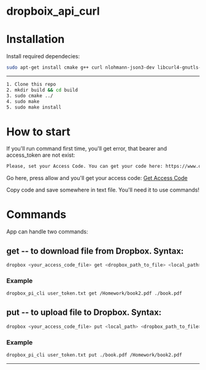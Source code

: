 # dropboix_api_curl

# Installation

Install required dependecies:
```sh
sudo apt-get install cmake g++ curl nlohmann-json3-dev libcurl4-gnutls-dev libgtest-dev
```
----
```sh
1. Clone this repo
2. mkdir build && cd build
3. sudo cmake ../
4. sudo make
5. sudo make install
```
# How to start

If you'll run command first time, you'll get error, that bearer and access_token are not exist:

```sh
Please, set your Access Code. You can get your code here: https://www.dropbox.com/oauth2/authorize?client_id=sv55ql8k090jinc&response_type=code
```

Go here, press allow and you'll get your access code: [Get Access Code](https://www.dropbox.com/oauth2/authorize?client_id=sv55ql8k090jinc&response_type=code)

Copy code and save somewhere in text file. You'll need it to use commands!

# Commands

App can handle two commands:
## get -- to download file from Dropbox. Syntax:
```sh
dropbox <your_access_code_file> get <dropbox_path_to_file> <local_path>
```
### Example
```sh
dropbox_pi_cli user_token.txt get /Homework/book2.pdf ./book.pdf 
```

## put -- to upload file to Dropbox. Syntax:
```sh
dropbox <your_access_code_file> put <local_path> <dropbox_path_to_file>
```
### Example

```sh
dropbox_pi_cli user_token.txt put ./book.pdf /Homework/book2.pdf
```

----
